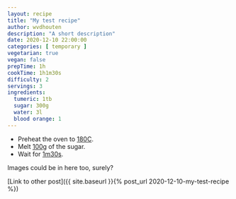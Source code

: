 ```yaml
---
layout: recipe
title: "My test recipe"
author: wvdhouten
description: "A short description"
date: 2020-12-10 22:00:00
categories: [ temporary ]
vegetarian: true
vegan: false
prepTime: 1h
cookTime: 1h1m30s
difficulty: 2
servings: 3
ingredients: 
  tumeric: 1tb
  sugar: 300g
  water: 3l
  blood orange: 1
---
```


* Preheat the oven to [180C](#temperature).
* Melt [100g](#measurement) of the sugar.
* Wait for [1m30s](#timer).

Images could be in here too, surely?

[Link to other post]({{ site.baseurl }}{% post_url 2020-12-10-my-test-recipe %})
